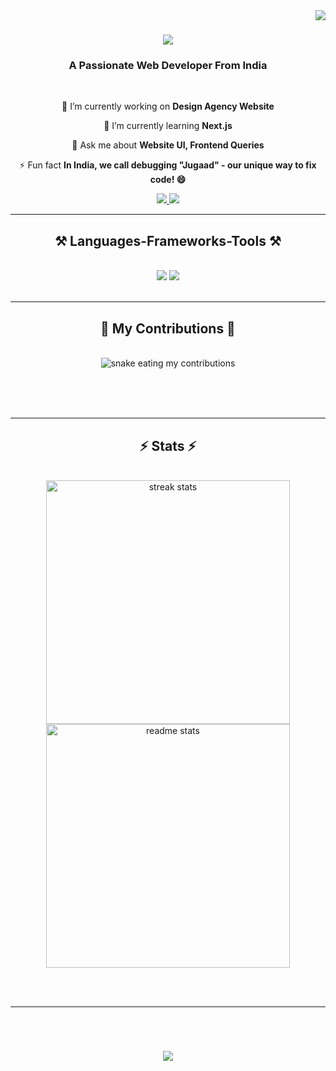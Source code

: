 <img align="right" src="https://visitor-badge.laobi.icu/badge?page_id=Kunal-Diwakar.Kunal-Diwakar"/>

<h1 align="center">
    <img src="https://readme-typing-svg.herokuapp.com/?font=Righteous&size=35&center=true&vCenter=true&width=500&height=70&duration=4000&lines=Hi+There!+👋;+I'm+Kunal+Diwakar!;" />
</h1>

<h3 align="center">A Passionate Web Developer From India</h3>

<br/>

<div align="center">
 
 🔭 I’m currently working on **Design Agency Website**
 
 🌱 I’m currently learning **Next.js**

 💬 Ask me about **Website UI, Frontend Queries**

 ⚡ Fun fact **In India, we call debugging "Jugaad" - our unique way to fix code! 😄**

 </div>
 
<div align="center"> 
  <a href="mailto:kunaldiwakar1999@gmail.com">
    <img src="https://img.shields.io/badge/Gmail-333333?style=for-the-badge&logo=gmail&logoColor=red" />
  </a>
  <a href="https://linkedin.com/in/kunal-diwakar-6772a62b7" target="_blank">
    <img src="https://img.shields.io/badge/LinkedIn-0077B5?style=for-the-badge&logo=linkedin&logoColor=white" target="_blank" />
  </a>
</div>

 <hr/>
 
<h2 align="center">⚒️ Languages-Frameworks-Tools ⚒️</h2>
<br/>
<div align="center">
    <img src="https://skillicons.dev/icons?i=html,css,javascript,typescript,react,tailwind,nodejs,express,php" />
    <img src="https://skillicons.dev/icons?i=java,c,mongodb,mysql,git,github,figma,vscode" /><br>
</div>

<br/>
<hr/>

<div align="center">
  <h2>🐍 My Contributions 🐍</h2>
  <br>
  <img alt="snake eating my contributions" src="https://raw.githubusercontent.com/Kunal-Diwakar/Kunal-Diwakar/output/github-contribution-grid-snake.svg" />
  
  <br/><br/><br/>
</div>

<hr/>

<h2 align="center">⚡ Stats ⚡</h2>
<br>
<div align=center>
  <img width=390 src="https://streak-stats.demolab.com/?user=Kunal-Diwakar&count_private=true&theme=react&border_radius=10" alt="streak stats"/>
  <img width=390 src="https://github-readme-stats.vercel.app/api?username=Kunal-Diwakar&show_icons=true&theme=react&rank_icon=github&border_radius=10" alt="readme stats" />
  <br/>
</div>

<br/><br/>

<hr/>

<br/>

<h1 align="center">
    <img src="https://readme-typing-svg.herokuapp.com/?font=Righteous&size=35&center=true&vCenter=true&width=500&height=70&duration=6000&lines=Thanks+For+Visiting!+😊;+Connect+With+Me+on+Linkedin!;" />
</h1>

<br/>
